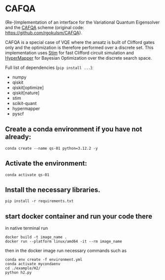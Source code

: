 # CAFQA

(Re-)Implementation of an interface for the Variational Quantum Eigensolver and the [CAFQA](https://dl.acm.org/doi/abs/10.1145/3567955.3567958) scheme (original code: https://github.com/rgokulsm/CAFQA).

CAFQA is a special case of VQE where the ansatz is built of Clifford gates only and the optimization is therefore performed over a discrete set. This implementation uses [Stim](https://github.com/quantumlib/Stim) for fast Clifford circuit simulation and [HyperMapper](https://github.com/luinardi/hypermapper) for Bayesian Optimization over the discrete search space.

Full list of dependencies (`pip install ...`):
- numpy
- qiskit
- qiskit[optimize]
- qiskit[nature]
- stim
- scikit-quant
- hypermapper
- pyscf

## Create a conda environment if you have not already:

```
conda create --name qs-01 python=3.12.2 -y
```

## Activate the environment:

```
conda activate qs-01
```

## Install the necessary libraries.

```
pip install -r requirements.txt
```

## start docker container and run your code there
in native terminal run
```
docker build -t image_name .
docker run --platform linux/amd64 -it --rm image_name
```

then in the docker image run necessary commands such as
```
conda env create -f environment.yml
conda activate mycondaenv
cd ./example/H2/
python h2.py
```